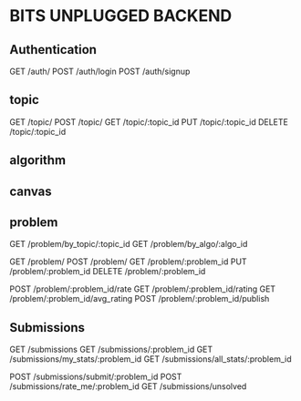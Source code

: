 # BITS UNPLUGGED BACKEND

## Authentication

GET /auth/
POST /auth/login
POST /auth/signup

## topic

GET /topic/
POST /topic/
GET /topic/:topic_id
PUT /topic/:topic_id
DELETE /topic/:topic_id

## algorithm

## canvas

## problem

GET /problem/by_topic/:topic_id
GET /problem/by_algo/:algo_id

GET /problem/
POST /problem/
GET /problem/:problem_id
PUT /problem/:problem_id
DELETE /problem/:problem_id

POST /problem/:problem_id/rate
GET /problem/:problem_id/rating
GET /problem/:problem_id/avg_rating
POST /problem/:problem_id/publish

## Submissions

GET /submissions
GET /submissions/:problem_id
GET /submissions/my_stats/:problem_id
GET /submissions/all_stats/:problem_id

POST /submissions/submit/:problem_id
POST /submissions/rate_me/:problem_id
GET /submissions/unsolved

